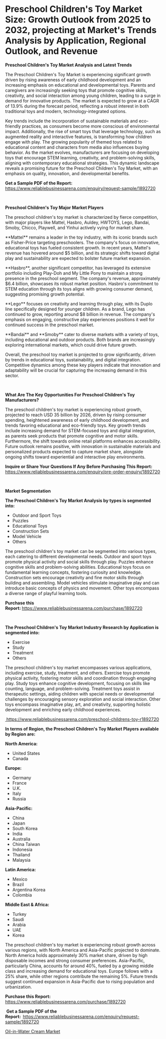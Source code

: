 <p><h1>Preschool Children's Toy Market Size: Growth Outlook from 2025 to 2032, projecting at Market's Trends Analysis by Application, Regional Outlook, and Revenue</h1></p><p><strong>Preschool Children's Toy Market Analysis and Latest Trends</strong></p>
<p><p>The Preschool Children's Toy Market is experiencing significant growth driven by rising awareness of early childhood development and an increasing emphasis on educational and developmental toys. Parents and caregivers are increasingly seeking toys that promote cognitive skills, creativity, and social interaction among young children, leading to a surge in demand for innovative products. The market is expected to grow at a CAGR of 13.9% during the forecast period, reflecting a robust interest in both traditional toys and modern, technology-integrated options. </p><p>Key trends include the incorporation of sustainable materials and eco-friendly practices, as consumers become more conscious of environmental impact. Additionally, the rise of smart toys that leverage technology, such as augmented reality and interactive features, is transforming how children engage with play. The growing popularity of themed toys related to educational content and characters from media also influences buying behavior. As the market evolves, manufacturers are focusing on developing toys that encourage STEM learning, creativity, and problem-solving skills, aligning with contemporary educational strategies. This dynamic landscape reveals a promising future for the Preschool Children's Toy Market, with an emphasis on quality, innovation, and developmental benefits.</p></p>
<p><strong>Get a Sample PDF of the Report:&nbsp;</strong> <a href="https://www.reliablebusinessarena.com/enquiry/request-sample/1892720?utm_campaign=2258&utm_medium=2&utm_source=Github&utm_content=ia&utm_term=10022025&utm_id=preschool-childrens-toy">https://www.reliablebusinessarena.com/enquiry/request-sample/1892720</a></p>
<p>&nbsp;</p>
<p><strong>Preschool Children's Toy Major Market Players</strong></p>
<p><p>The preschool children's toy market is characterized by fierce competition, with major players like Mattel, Hasbro, Auldey, HWTOYS, Lego, Bandai, Smoby, Chicco, Playwell, and Yinhui actively vying for market share. </p><p>**Mattel** remains a leader in the toy industry, with its iconic brands such as Fisher-Price targeting preschoolers. The company's focus on innovative, educational toys has fueled consistent growth. In recent years, Mattel's revenue has hovered around $5 billion, and its strategic shifts toward digital play and sustainability are expected to bolster future market expansion.</p><p>**Hasbro**, another significant competitor, has leveraged its extensive portfolio including Play-Doh and My Little Pony to maintain a strong presence in the preschool segment. The company's revenue, approximately $6.4 billion, showcases its robust market position. Hasbro's commitment to STEM education through its toys aligns with growing consumer demand, suggesting promising growth potential.</p><p>**Lego** focuses on creativity and learning through play, with its Duplo line specifically designed for younger children. As a brand, Lego has continued to grow, reporting around $8 billion in revenue. The company's emphasis on engaging, constructive play experiences positions it well for continued success in the preschool market.</p><p>**Bandai** and **Smoby** cater to diverse markets with a variety of toys, including educational and outdoor products. Both brands are increasingly exploring international markets, which could drive future growth.</p><p>Overall, the preschool toy market is projected to grow significantly, driven by trends in educational toys, sustainability, and digital integration. Competitive dynamics among these key players indicate that innovation and adaptability will be crucial for capturing the increasing demand in this sector.</p></p>
<p>&nbsp;</p>
<p><strong>What Are The Key Opportunities For Preschool Children's Toy Manufacturers?</strong></p>
<p><p>The preschool children's toy market is experiencing robust growth, projected to reach USD 35 billion by 2026, driven by rising consumer spending, heightened awareness of early childhood development, and trends favoring educational and eco-friendly toys. Key growth trends include increasing demand for STEM-focused toys and digital integration, as parents seek products that promote cognitive and motor skills. Furthermore, the shift towards online retail platforms enhances accessibility. Future outlook remains positive, with innovation in sustainable materials and personalized products expected to capture market share, alongside ongoing shifts toward experiential and interactive play environments.</p></p>
<p><strong>Inquire or Share Your Questions If Any Before Purchasing This Report:</strong> <a href="https://www.reliablebusinessarena.com/enquiry/pre-order-enquiry/1892720?utm_campaign=2258&utm_medium=2&utm_source=Github&utm_content=ia&utm_term=10022025&utm_id=preschool-childrens-toy">https://www.reliablebusinessarena.com/enquiry/pre-order-enquiry/1892720</a></p>
<p>&nbsp;</p>
<p><strong>Market Segmentation</strong></p>
<p><strong>The Preschool Children's Toy Market Analysis by types is segmented into:</strong></p>
<p><ul><li>Outdoor and Sport Toys</li><li>Puzzles</li><li>Educational Toys</li><li>Construction Sets</li><li>Model Vehicle</li><li>Others</li></ul></p>
<p><p>The preschool children's toy market can be segmented into various types, each catering to different developmental needs. Outdoor and sport toys promote physical activity and social skills through play. Puzzles enhance cognitive skills and problem-solving abilities. Educational toys focus on fundamental learning concepts, fostering curiosity and knowledge. Construction sets encourage creativity and fine motor skills through building and assembling. Model vehicles stimulate imaginative play and can introduce basic concepts of physics and movement. Other toys encompass a diverse range of playful learning tools.</p></p>
<p><strong>Purchase this Report:&nbsp;</strong><a href="https://www.reliablebusinessarena.com/purchase/1892720?utm_campaign=2258&utm_medium=2&utm_source=Github&utm_content=ia&utm_term=10022025&utm_id=preschool-childrens-toy">https://www.reliablebusinessarena.com/purchase/1892720</a></p>
<p>&nbsp;</p>
<p><strong>The Preschool Children's Toy Market Industry Research by Application is segmented into:</strong></p>
<p><ul><li>Exercise</li><li>Study</li><li>Treatment</li><li>Others</li></ul></p>
<p><p>The preschool children's toy market encompasses various applications, including exercise, study, treatment, and others. Exercise toys promote physical activity, fostering motor skills and coordination through engaging play. Study toys enhance cognitive development, focusing on skills like counting, language, and problem-solving. Treatment toys assist in therapeutic settings, aiding children with special needs or developmental challenges by encouraging sensory exploration and social interaction. Other toys encompass imaginative play, art, and creativity, supporting holistic development and enriching early childhood experiences.</p></p>
<p><a href="https://www.reliablebusinessarena.com/preschool-childrens-toy-r1892720?utm_campaign=2258&utm_medium=2&utm_source=Github&utm_content=ia&utm_term=10022025&utm_id=preschool-childrens-toy">&nbsp;https://www.reliablebusinessarena.com/preschool-childrens-toy-r1892720</a></p>
<p><strong>In terms of Region, the Preschool Children's Toy Market Players available by Region are:</strong></p>
<p>
    <p> <strong> North America: </strong>
        <ul>
            <li>United States</li>
            <li>Canada</li>
        </ul>
        </p> 
    <p> <strong> Europe: </strong>
        <ul>
            <li>Germany</li>
            <li>France</li>
            <li>U.K.</li>
            <li>Italy</li>
            <li>Russia</li>
        </ul>
        </p> 
    <p> <strong> Asia-Pacific: </strong>
        <ul>
            <li>China</li>
            <li>Japan</li>
            <li>South Korea</li>
            <li>India</li>
            <li>Australia</li>
            <li>China Taiwan</li>
            <li>Indonesia</li>
            <li>Thailand</li>
            <li>Malaysia</li>
        </ul>
        </p> 
    <p> <strong> Latin America: </strong>
        <ul>
            <li>Mexico</li>
            <li>Brazil</li>
            <li>Argentina Korea</li>
            <li>Colombia</li>
        </ul>
        </p> 
    <p> <strong> Middle East & Africa: </strong>
        <ul>
            <li>Turkey</li>
            <li>Saudi</li>
            <li>Arabia</li>
            <li>UAE</li>
            <li>Korea</li>
        </ul>
    </p>
    </p>
<p><p>The preschool children's toy market is experiencing robust growth across various regions, with North America and Asia-Pacific projected to dominate. North America holds approximately 30% market share, driven by high disposable incomes and strong consumer preferences. Asia-Pacific, particularly China, accounts for around 40%, fueled by a growing middle class and increasing demand for educational toys. Europe follows with a 25% share, while other regions contribute the remaining 5%. Future trends suggest continued expansion in Asia-Pacific due to rising population and urbanization.</p></p>
<p><strong>Purchase this Report: </strong><a href="https://www.reliablebusinessarena.com/purchase/1892720?utm_campaign=2258&utm_medium=2&utm_source=Github&utm_content=ia&utm_term=10022025&utm_id=preschool-childrens-toy">https://www.reliablebusinessarena.com/purchase/1892720</a></p>
<p>&nbsp;<strong>Get a Sample PDF of the Report:&nbsp;&nbsp;</strong><a href="https://www.reliablebusinessarena.com/enquiry/request-sample/1892720?utm_campaign=2258&utm_medium=2&utm_source=Github&utm_content=ia&utm_term=10022025&utm_id=preschool-childrens-toy">https://www.reliablebusinessarena.com/enquiry/request-sample/1892720</a></p>
<p><strong></strong></p>
<p><p><a href="https://github.com/ilonaenterline65/Market-Research-Report-List-1/blob/main/oil-in-water-cream-market.md?utm_campaign=2258&utm_medium=2&utm_source=Github&utm_content=ia&utm_term=10022025&utm_id=preschool-childrens-toy">Oil-in-Water Cream Market</a></p></p>